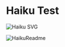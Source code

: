 # Haiku Test
![Haiku SVG](https://chinmay29hub-haiku-readme.vercel.app/api?theme=catppuccin_mocha&type=vertical&border=true&t=1745238982)

<!-- <img src="https://chinmay29hub-haiku-readme.vercel.app/api?theme=catppuccin_mocha&type=vertical&border=true">

<img src="https://localhost:3000/api?theme=catppuccin_mocha&type=vertical&border=true"> -->

![HaikuReadme](https://chinmay29hub-haiku-readme.vercel.app/api?theme=catppuccin_mocha&type=vertical&border=true)